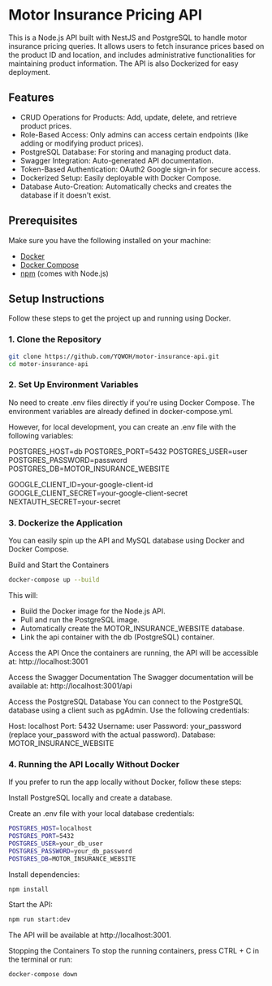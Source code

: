 # Motor Insurance Pricing API

This is a Node.js API built with NestJS and PostgreSQL to handle motor insurance pricing queries.
It allows users to fetch insurance prices based on the product ID and location, and includes administrative functionalities for maintaining product information. The API is also Dockerized for easy deployment.

## Features

- CRUD Operations for Products: Add, update, delete, and retrieve product prices.
- Role-Based Access: Only admins can access certain endpoints (like adding or modifying product prices).
- PostgreSQL Database: For storing and managing product data.
- Swagger Integration: Auto-generated API documentation.
- Token-Based Authentication: OAuth2 Google sign-in for secure access.
- Dockerized Setup: Easily deployable with Docker Compose.
- Database Auto-Creation: Automatically checks and creates the database if it doesn't exist.

## Prerequisites

Make sure you have the following installed on your machine:

- [Docker](https://www.docker.com/get-started)
- [Docker Compose](https://docs.docker.com/compose/install/)
- [npm](https://www.npmjs.com/) (comes with Node.js)

## Setup Instructions

Follow these steps to get the project up and running using Docker.

### 1. Clone the Repository

```bash
git clone https://github.com/YQWOH/motor-insurance-api.git
cd motor-insurance-api
```

### 2. Set Up Environment Variables

No need to create .env files directly if you're using Docker Compose. The environment variables are already defined in docker-compose.yml.

However, for local development, you can create an .env file with the following variables:

POSTGRES_HOST=db
POSTGRES_PORT=5432
POSTGRES_USER=user
POSTGRES_PASSWORD=password
POSTGRES_DB=MOTOR_INSURANCE_WEBSITE

GOOGLE_CLIENT_ID=your-google-client-id
GOOGLE_CLIENT_SECRET=your-google-client-secret
NEXTAUTH_SECRET=your-secret

### 3. Dockerize the Application

You can easily spin up the API and MySQL database using Docker and Docker Compose.

Build and Start the Containers

```bash
docker-compose up --build
```

This will:

- Build the Docker image for the Node.js API.
- Pull and run the PostgreSQL image.
- Automatically create the MOTOR_INSURANCE_WEBSITE database.
- Link the api container with the db (PostgreSQL) container.

Access the API
Once the containers are running, the API will be accessible at: http://localhost:3001

Access the Swagger Documentation
The Swagger documentation will be available at: http://localhost:3001/api

Access the PostgreSQL Database
You can connect to the PostgreSQL database using a client such as pgAdmin. Use the following credentials:

Host: localhost
Port: 5432
Username: user
Password: your_password (replace your_password with the actual password).
Database: MOTOR_INSURANCE_WEBSITE

### 4. Running the API Locally Without Docker

If you prefer to run the app locally without Docker, follow these steps:

Install PostgreSQL locally and create a database.

Create an .env file with your local database credentials:

```bash
POSTGRES_HOST=localhost
POSTGRES_PORT=5432
POSTGRES_USER=your_db_user
POSTGRES_PASSWORD=your_db_password
POSTGRES_DB=MOTOR_INSURANCE_WEBSITE
```

Install dependencies:

```bash
npm install
```

Start the API:

```bash
npm run start:dev
```

The API will be available at http://localhost:3001.

Stopping the Containers
To stop the running containers, press CTRL + C in the terminal or run:

```bash
docker-compose down
```
